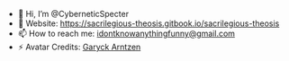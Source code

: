 - 👋 Hi, I’m @CyberneticSpecter
- 👀 Website: https://sacrilegious-theosis.gitbook.io/sacrilegious-theosis
- 📫 How to reach me: idontknowanythingfunny@gmail.com
- ⚡ Avatar Credits: [Garyck Arntzen](https://www.garyckarntzen.com/spiritual)

<!---
MechanicalPhantom/MechanicalPhantom is a ✨ special ✨ repository because its `README.md` (this file) appears on your GitHub profile.
You can click the Preview link to take a look at your changes.
--->
